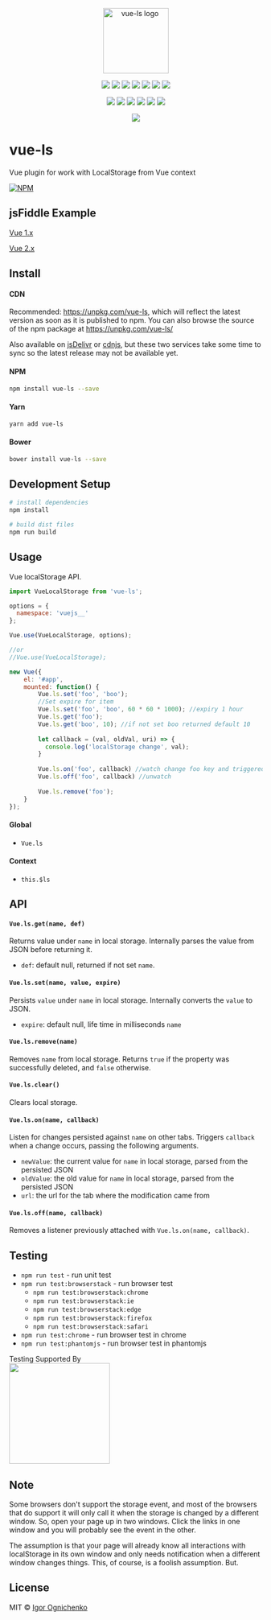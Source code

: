 <p align="center">

  <img width="130" alt="vue-ls logo" src="https://cdn.rawgit.com/RobinCK/0ef39abfff9a44061cee5b2c072e892e/raw/e2b95a57825ac9b8e845609ff9fc5fdaae37b55a/logo.svg">
  
</p>

<p align="center">
  <a href="https://github.com/Flet/semistandard"><img src="https://img.shields.io/badge/code%20style-semistandard-brightgreen.svg?style=flat-square"></a>
  <a href="https://github.com/RobinCK/vue-ls"><img src="https://img.shields.io/badge/vuejs-1.x-brightgreen.svg?style=flat-square"></a>
  <a href="https://github.com/RobinCK/vue-ls"><img src="https://img.shields.io/badge/vuejs-2.x-brightgreen.svg?style=flat-square"></a>
  <a href="https://travis-ci.org/RobinCK/vue-ls"><img src="https://img.shields.io/travis/RobinCK/vue-ls.svg?style=flat-square"></a>
  <a href="https://coveralls.io/github/RobinCK/vue-ls?branch=master"><img src="https://img.shields.io/coveralls/RobinCK/vue-ls.svg?style=flat-square"></a>
  <a href="https://codeclimate.com/github/RobinCK/vue-ls"><img src="https://img.shields.io/codeclimate/github/RobinCK/vue-ls.svg?style=flat-square"></a>
  <a href="http://inch-ci.org/github/RobinCK/vue-ls"><img src="https://inch-ci.org/github/RobinCK/vue-ls.svg?branch=master&style=flat-squar"></a>
  
</p>

<p align="center">
  <a href="https://www.npmjs.com/package/vue-ls"><img src="https://img.shields.io/npm/dm/vue-ls.svg?style=flat-square"></a>
  <a href="https://david-dm.org/robinck/vue-ls"><img src="https://img.shields.io/david/RobinCk/vue-ls.svg?style=flat-square"></a>
  <a href="https://david-dm.org/robinck/vue-ls?type=dev"><img src="https://img.shields.io/david/dev/RobinCk/vue-ls.svg?style=flat-square"></a>
  <a href="https://github.com/RobinCK/vue-ls"><img src="https://img.shields.io/bower/v/vue-ls.svg?style=flat-square"></a>
  <a href="https://www.npmjs.com/package/vue-ls"><img src="https://img.shields.io/npm/v/vue-ls.svg?style=flat-square"></a>
  <a href="https://github.com/RobinCK/vue-ls/blob/master/LICENSE"><img src="https://img.shields.io/npm/l/vue-ls.svg?style=flat-square"></a>

</p>

<p align="center">
<a href="https://saucelabs.com/beta/builds/1defc2f5e76e4478817fc085438416d3"><img src="https://cdn.rawgit.com/RobinCK/65849005c282a0e59d93b7e8ce05b980/raw/72ec5d77d535103016832f4aa592e93e4b83f9ee/browsers_support.svg"></a>

</p>

# vue-ls

Vue plugin for work with LocalStorage from Vue context

[![NPM](https://nodei.co/npm/vue-ls.png?downloads=true&downloadRank=true&stars=true)](https://nodei.co/npm/vue-ls/)

## jsFiddle Example

[Vue 1.x](https://jsfiddle.net/Robin_ck/Lvb2ah5p/)

[Vue 2.x](https://jsfiddle.net/Robin_ck/6x1akv1L/) 

## Install
#### CDN

Recommended: https://unpkg.com/vue-ls, which will reflect the latest version as soon as it is published to npm. You can also browse the source of the npm package at https://unpkg.com/vue-ls/

Also available on <a href="https://cdn.jsdelivr.net/npm/vue-ls@latest">jsDelivr</a> or <a href="https://cdnjs.com/libraries/vue-ls">cdnjs<a/>, but these two services take some time to sync so the latest release may not be available yet.

#### NPM

``` bash
npm install vue-ls --save
```

#### Yarn

``` bash
yarn add vue-ls
```

#### Bower

``` bash
bower install vue-ls --save
```

## Development Setup

``` bash
# install dependencies
npm install

# build dist files
npm run build
```

## Usage

Vue localStorage API.

``` js
import VueLocalStorage from 'vue-ls';

options = {
  namespace: 'vuejs__'
};

Vue.use(VueLocalStorage, options);

//or
//Vue.use(VueLocalStorage);

new Vue({
    el: '#app',
    mounted: function() {
        Vue.ls.set('foo', 'boo');
        //Set expire for item
        Vue.ls.set('foo', 'boo', 60 * 60 * 1000); //expiry 1 hour
        Vue.ls.get('foo');
        Vue.ls.get('boo', 10); //if not set boo returned default 10
        
        let callback = (val, oldVal, uri) => {
          console.log('localStorage change', val);
        } 
        
        Vue.ls.on('foo', callback) //watch change foo key and triggered callback
        Vue.ls.off('foo', callback) //unwatch
        
        Vue.ls.remove('foo');
    }
});
```

#### Global

- `Vue.ls`
 
#### Context
- `this.$ls`

## API

#### `Vue.ls.get(name, def)`

Returns value under `name` in local storage. Internally parses the value from JSON before returning it.

- `def`: default null, returned if not set `name`.

#### `Vue.ls.set(name, value, expire)`

Persists `value` under `name` in local storage. Internally converts the `value` to JSON.

- `expire`: default null, life time in milliseconds `name`

#### `Vue.ls.remove(name)`

Removes `name` from local storage. Returns `true` if the property was successfully deleted, and `false` otherwise.

#### `Vue.ls.clear()`

Clears local storage.

#### `Vue.ls.on(name, callback)`

Listen for changes persisted against `name` on other tabs. Triggers `callback` when a change occurs, passing the following arguments.

- `newValue`: the current value for `name` in local storage, parsed from the persisted JSON
- `oldValue`: the old value for `name` in local storage, parsed from the persisted JSON
- `url`: the url for the tab where the modification came from

#### `Vue.ls.off(name, callback)`

Removes a listener previously attached with `Vue.ls.on(name, callback)`.

## Testing

- `npm run test` - run unit test
- `npm run test:browserstack` - run browser test
  - `npm run test:browserstack:chrome`
  - `npm run test:browserstack:ie`
  - `npm run test:browserstack:edge`
  - `npm run test:browserstack:firefox`
  - `npm run test:browserstack:safari`
- `npm run test:chrome` - run browser test in chrome
- `npm run test:phantomjs` - run browser test in phantomjs

Testing Supported By<br>
<img width="200" src="https://cdn.rawgit.com/RobinCK/b1435c9cae05437ad9e4c2023aec08e4/raw/4b89e95cd89827935e6e3949d28a4f6ea3e48ee4/browser-stack.svg">

## Note
Some browsers don't support the storage event, and most of the browsers that do support it will only call it when the storage is changed by a different window. So, open your page up in two windows. Click the links in one window and you will probably see the event in the other.

The assumption is that your page will already know all interactions with localStorage in its own window and only needs notification when a different window changes things. This, of course, is a foolish assumption. But.


## License
MIT © [Igor Ognichenko](https://github.com/RobinCK)
